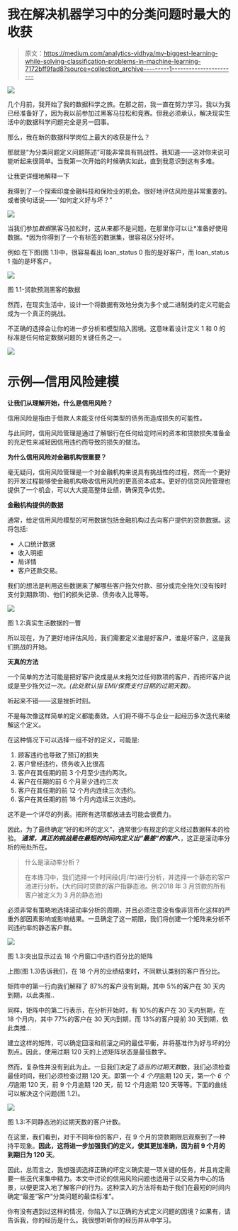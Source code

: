 # 我在解决机器学习中的分类问题时最大的收获

> 原文：<https://medium.com/analytics-vidhya/my-biggest-learning-while-solving-classification-problems-in-machine-learning-7172bff9fad8?source=collection_archive---------1----------------------->

![](img/646c369a2de8eead6ed829ce1e57d655.png)

几个月前，我开始了我的数据科学之旅。在那之前，我一直在努力学习。我以为我已经准备好了，因为我以前参加过黑客马拉松和竞赛。但我必须承认，解决现实生活中的数据科学问题完全是另一回事。

那么，我在新的数据科学岗位上最大的收获是什么？

那就是“为分类问题定义问题陈述”可能非常具有挑战性。我知道——这对你来说可能听起来很简单。当我第一次开始的时候确实如此，直到我意识到这有多难。

让我更详细地解释一下

我得到了一个探索印度金融科技和保险业的机会。很好地评估风险是非常重要的。或者换句话说——“如何定义好与坏？”

![](img/c298bd5e57544a90df4b97832fb11c0f.png)

当我们参加*数据*黑客马拉松时，这从来都不是问题，在那里你可以让*准备好使用数据。*因为你得到了一个有标签的数据集，很容易区分好坏。

例如:在下图(图 1.1)中，很容易看出 loan_status 0 指的是好客户，而 loan_status 1 指的是坏客户。

![](img/3e82942cbc46fb78c5e2306fe23218bf.png)

图 1.1-贷款预测黑客的数据

然而，在现实生活中，设计一个将数据有效地分类为多个或二进制类的定义可能会成为一个真正的挑战。

不正确的选择会让你的进一步分析和模型陷入困境。这意味着设计定义 1 和 0 的标准是任何给定数据问题的关键任务之一。

![](img/2360bee8d8bd733b356dd97a6dcd1ec0.png)

# 示例—信用风险建模

**让我们从理解开始，什么是信用风险？**

信用风险是指由于借款人未能支付任何类型的债务而造成损失的可能性。

与此同时，信用风险管理是通过了解银行在任何给定时间的资本和贷款损失准备金的充足性来减轻因信用违约而导致的损失的做法。

**为什么信用风险对金融机构很重要？**

毫无疑问，信用风险管理是一个对金融机构来说具有挑战性的过程，然而一个更好的开发过程能够使金融机构吸收信用风险的更高资本成本。更好的信贷风险管理也提供了一个机会，可以大大提高整体业绩，确保竞争优势。

**金融机构提供的数据**

通常，给定信用风险模型的可用数据包括金融机构过去向客户提供的贷款数据。这将包括:

*   人口统计数据
*   收入明细
*   局详情
*   客户还款交易。

我们的想法是利用这些数据来了解哪些客户拖欠付款、部分或完全拖欠(没有按时支付到期款项)、他们的损失记录、债务收入比等等。

![](img/531d6c42a3ba6e54727893b27523f216.png)

图 1.2:真实生活数据的一瞥

所以现在，为了更好地评估风险，我们需要定义谁是好客户，谁是坏客户，这是我们挑战的开始。

**天真的方法**

一个简单的方法可能是把好客户说成是从未拖欠过任何款项的客户，而把坏客户说成是至少拖欠过一次。*(此处默认指 EMI/保费支付日期的过期天数)。*

听起来不错——这是挫折时刻。

不是每次像这样简单的定义都能奏效。人们将不得不与企业一起经历多次迭代来破解这个定义。

在这种情况下可以选择一组不好的定义，可能是:

1.  顾客违约也导致了预订的损失
2.  客户曾经违约，债务收入比很高
3.  客户在其任期的前 3 个月至少违约两次。
4.  客户在任期的前 6 个月至少违约三次
5.  客户在其任期的前 12 个月内连续三次违约。
6.  客户在其任期的前 18 个月内连续三次违约。

这不是一个详尽的列表。把所有选项都放进去可能会很费力。

因此，为了最终确定“好的和坏的定义”，通常很少有规定的定义经过数据样本的检验。 ***通常，真正的挑战是在最短的时间内定义出“最差”的客户*、**，这正是滚动率分析的用处所在。

> 什么是滚动率分析？
> 
> 在本练习中，我们选择一个时间段(月/年)进行分析，并选择一个静态的客户池进行分析。(大约同时贷款的客户指静态池。例:2018 年 3 月贷款的所有客户被定义为 3 月的静态池)

必须非常有策略地选择滚动率分析的周期，并且必须注意没有像非货币化这样的严重外部因素影响或影响结果。一旦确定了这一期限，我们将创建一个矩阵来分析不同违约率的静态客户群。

![](img/b3914b7c969dce602f395de0d37538d9.png)

图 1.3:突出显示过去 18 个月窗口中违约百分比的矩阵

上图(图 1.3)告诉我们，在 18 个月的业绩结束时，不同默认类别的客户百分比。

矩阵中的第一行向我们解释了 87%的客户没有到期，其中 5%的客户在 30 天内到期，以此类推..

同样，矩阵中的第二行表示，在分析开始时，有 10%的客户在 30 天内到期，在 18 个月内，其中 77%的客户在 30 天内到期，而 13%的客户提前 30 天到期，依此类推…

建立这样的矩阵，可以确定回滚和前滚之间的最佳平衡，并将基准作为好与坏的分割点。因此，使用过期 120 天的上述矩阵状态是最佳数字。

然而，复杂性并没有到此为止。一旦我们决定了*适当的过期天数*数，我们必须检查最佳时间，我们必须检查过期 120 天。即第一个 *4 个月*逾期 120 天，第一个 *6 个月*逾期 120 天，前 9 个月逾期 120 天，前 12 个月逾期 120 天等等。下面的曲线可以解决这个问题(图 1.2)。

![](img/4e392f48243d8965ca27003b71bd6ced.png)

图 1.3:不同静态池的过期天数的客户计数。

在这里，我们看到，对于不同年份的客户，在 9 个月的贷款期限后观察到了一种持平现象。**因此，这将进一步加强我们的定义，使其更加准确，因为前 9 个月的到期日为 120 天**。

因此，总而言之，我想强调选择正确的坏定义确实是一项关键的任务，并且肯定需要一些迭代来集中精力。本文中讨论的信用风险问题也适用于以交易为中心的场景，以便更深入地了解客户的行为。这种深入的方法将有助于我们在最短的时间内确定“最差”客户“分类问题的最佳标准”。

你有没有遇到过这样的情况，你陷入了以正确的方式定义问题的困境？如果有，请告诉我，你的经历是什么。我很想听听你的经历并从中学习。